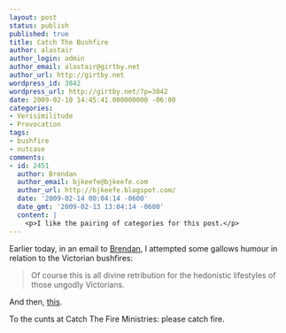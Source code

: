 ```yaml
---
layout: post
status: publish
published: true
title: Catch The Bushfire
author: alastair
author_login: admin
author_email: alastair@girtby.net
author_url: http://girtby.net
wordpress_id: 3842
wordpress_url: http://girtby.net/?p=3842
date: 2009-02-10 14:45:41.000000000 -06:00
categories:
- Verisimilitude
- Provocation
tags:
- bushfire
- nutcase
comments:
- id: 2451
  author: Brendan
  author_email: bjkeefe@bjkeefe.com
  author_url: http://bjkeefe.blogspot.com/
  date: '2009-02-14 00:04:14 -0600'
  date_gmt: '2009-02-13 13:04:14 -0600'
  content: |
    <p>I like the pairing of categories for this post.</p>
---
```

Earlier today, in an email to [Brendan](http://bjkeefe.blogspot.com/), I attempted some gallows humour in relation to the Victorian bushfires:

> Of course this is all divine retribution for the hedonistic lifestyles of those ungodly Victorians.

And then, [this](http://catchthefire.com.au/blog/2009/02/10/media-release-abortion-laws-to-blame-for-bush-fires/).

To the cunts at Catch The Fire Ministries: please catch fire.
